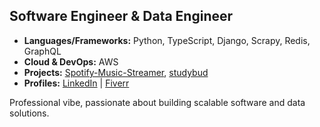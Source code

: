 ## Software Engineer & Data Engineer

- **Languages/Frameworks:** Python, TypeScript, Django, Scrapy, Redis, GraphQL
- **Cloud & DevOps:** AWS
- **Projects:** [Spotify-Music-Streamer](https://github.com/hezi-q/Spotify-Music-Streamer), [studybud](https://github.com/hezi-q/studybud)
- **Profiles:** [LinkedIn](https://www.linkedin.com/in/soothscier/) | [Fiverr](https://fiverr.com/amzshow)

Professional vibe, passionate about building scalable software and data solutions.
